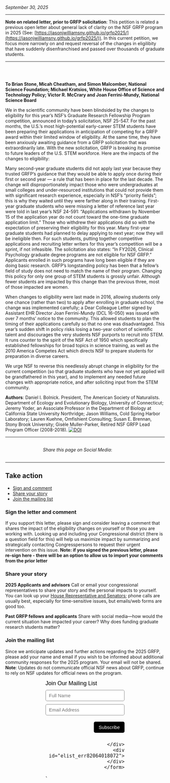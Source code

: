 *September 30, 2025*


----
**Note on related letter, prior to GRFP solicitation**: This petition is related a previous open letter about general lack of clarity on the NSF GRFP program in 2025 (See: [https://jasonjwilliamsny.github.io/grfp2025/](https://jasonjwilliamsny.github.io/grfp2025/)). In this current petition, we focus more narrowly on and request reversal of the changes in eligilibity that have suddenly disenfranchised and passed over thousands of graduate students.

----
<br>
<br>


**To Brian Stone, Micah Cheatham, and Simon Malcomber, National Science Foundation; Michael Kratsios, White House Office of Science and Technology Policy; Victor R. McCrary and Joan Ferrini-Mundy, National Science Board**

We in the scientific community have been blindsided by the changes to eligibility for this year’s NSF’s Graduate Research Fellowship Program competition, announced in today’s solicitation, NSF 25-547. For the past months, the U.S.’s most high-potential early-career STEM students have been preparing their applications in anticipation of competing for a GRFP award within their limited window of eligibility. At the same time, they have been anxiously awaiting guidance from a GRFP solicitation that was extraordinarily late. With the new solicitation, GRFP is breaking its promise to future leaders of the U.S. STEM workforce. Here are the impacts of the changes to eligibility:

Many second-year graduate students did not apply last year because they trusted GRFP’s guidance that they would be able to apply once during their first or second year — a rule that has been in place for the last decade. The change will disproportionately impact those who were undergraduates at small colleges and under-resourced institutions that could not provide them with significant research experience, especially in NSF’s “priority fields”; this is why they waited until they were farther along in their training.
First-year graduate students who were missing a letter of reference last year were told in last year’s NSF 24-591: “Applications withdrawn by November 15 of the application year do not count toward the one-time graduate application limit.” Those who withdrew their applications did so with the expectation of  preserving their eligibility for this year. 
Many first-year graduate students had planned to delay applying to next year; now they will be ineligible then. For such students, putting together competitive applications and recruiting letter writers for this year’s competition will be a sprint, if not infeasible.
The solicitation also states: “In FY2026, Clinical Psychology graduate degree programs are not eligible for NSF GRFP.” Applicants enrolled in such programs have long been eligible if they are doing basic research. GRFP’s longstanding policy has been that a fellow’s field of study does not need to match the name of their program. Changing this policy for only one group of STEM students is grossly unfair. Although fewer students are impacted by this change than the previous three, most of those impacted are women.

When changes to eligibility were last made in 2016, allowing students only one chance (rather than two) to apply after enrolling in graduate school, the change was implemented carefully; a Dear Colleague Letter signed by Assistant EHR Director Joan Ferrini-Mundy (DCL 16-050) was issued with over 7 months’ notice to the community. This allowed students to plan the timing of their applications carefully so that no one was disadvantaged. This year’s sudden shift in policy risks losing a two-year cohort of scientific talent and discourages the very students NSF purports to recruit into STEM. It runs counter to the spirit of the NSF Act of 1950 which specifically established fellowships for broad topics in science training, as well as the 2010 America Competes Act which directs NSF to prepare students for preparation in diverse careers.

We urge NSF to reverse this needlessly abrupt change in eligibility for the current competition (so that graduate students who have not yet applied will be grandfathered in this year), and to implement any needed future changes with appropriate notice, and after soliciting input from the STEM community.

**Authors**: Daniel I. Bolnick. President, The American Society of Naturalists. Department of Ecology and Evolutionary Biology, University of Connecticut; Jeremy Yoder, an Associate Professor in the Department of Biology at California State University Northridge; Jason Williams, Cold Spring Harbor Laboratory; Lauren Kuehne, Omfishient Consulting; Susan E. Brennan, Stony Brook University; Gisèle Muller-Parker, Retired NSF GRFP Lead Program Officer (2008-2018). [![DOI](https://zenodo.org/badge/1064081943.svg)](https://doi.org/10.5281/zenodo.17204140)

----

<style>
  .center-text {
    text-align: center;
  }
</style>

<div class="center-text">
<br>
<em>Share this page on Social Media</em>:

<!-- Load Font Awesome (via CDN) -->
<link
  rel="stylesheet"
  href="https://cdnjs.cloudflare.com/ajax/libs/font-awesome/6.5.2/css/all.min.css"
/>

<!-- Example: Linked Font Awesome icon -->
<a href="https://bsky.app/intent/compose?text=https%3A//jasonjwilliamsny.github.io/grfp2025/" target="_blank" rel="noopener noreferrer">
 <i class="fa-brands fa-bluesky"></i>
</a>&nbsp;&nbsp;&nbsp;

<a href="https://www.facebook.com/sharer/sharer.php?u=https%3A//jasonjwilliamsny.github.io/grfp2025/" target="_blank" rel="noopener noreferrer">
  <i class="fa-brands fa-facebook"></i>
</a>&nbsp;&nbsp;&nbsp;

<a href="https://twitter.com/intent/tweet?text=https%3A//jasonjwilliamsny.github.io/grfp2025/" target="_blank" rel="noopener noreferrer">
  <i class="fa-brands fa-x-twitter"></i>
</a>&nbsp;&nbsp;&nbsp;

<a href="https://www.linkedin.com/shareArticle?mini=true&url=https%3A//jasonjwilliamsny.github.io/grfp2025/" target="_blank" rel="noopener noreferrer">
  <i class="fa-brands fa-linkedin"></i>
</a>

</div>
<br>

----

## Take action

 - [Sign and comment](https://jasonjwilliamsny.github.io/grfp2025/#sign-and-comment)
 - [Share your story](https://jasonjwilliamsny.github.io/grfp2025/#share-your-story)
 - [Join the mailing list](https://jasonjwilliamsny.github.io/grfp2025/#join-the-mailing-list)

### Sign the letter and comment

If you support this letter, please sign and consider leaving a comment that shares the impact of the eligibility changes on yourself or those you are working with. Looking up and including your Congressional district (there is a question field for this) will help us maximize impact by summarizing and strategically contacting Congresspersons to request their urgent intervention on this issue. **Note: if you signed the previous letter, please re-sign here - there will be an option to allow us to import your comments from the prior letter**

<!-- Bravenet Embedded Service Code -->
<script src="https://apps.bravenet.com/go.js?service=guestbook;id=1;usernum=2876504612" type="text/javascript" charset="utf-8"></script>

### Share your story

**2025 Applicants and advisors**
Call or email your congressional representatives to share your story and the personal impacts to yourself. You can look up your [House Representative and Senators](https://www.usa.gov/elected-officials); phone calls are usually best, especially for time-sensitive issues, but emails/web forms are good too.

**Past GRFP fellows and applicants**
Share with social media—how would the current situation have impacted your career? Why does funding graduate research students matter?

### Join the mailing list

Since we anticipate updates and further actions regarding the 2025 GRFP, please add your name and email if you wish to be informed about additional community responses for the 2025 program. Your email will not be shared. **Note**: Updates do not communicate official NSF news about GRFP, continue to rely on NSF updates for official news on the program.


  <!-- Start Bravenet.com Service Code -->
  <script type="text/javascript">
    function validate_elist_82064018072()
    {
      e = document.getElementById('elist_err82064018072');
      e.innerHTML="";
      regexPattern = "^[-!#$%&'*+./0-9=?A-Z^_`a-z{|}]+@[-!#$%&'*+/0-9=?A-Z^_`a-z{|}~.]+?.+[a-zA-Z]{2,4}$";
      if (!document.getElementById('elistaddress82064018072').value.match(regexPattern))
      {
        e.innerHTML += 'Invalid email address';
      }
      if (e.innerHTML != "") return false;
      return true;
    }
  </script>
  <!-- Start Bravenet.com Service Code -->
  <style type="text/css">
    .bravenet-subscribe {
      width:250px;
      font:normal 18px arial;
      margin:auto;
    }
    .bravenet-jointext {
      font:normal 18px arial;
      color:black;
      margin-bottom: 10px;
    }
    .bravenet-input {
      font: normal 15px arial;
      border: 1px solid grey;
      background: white;
      color: black;
      border-radius: 5px;
      padding: 5px 10px;
      height: 35px;
      margin-bottom: 10px;
      width: 100%;
      box-sizing: border-box;
      position: static;
      opacity: 1;
    }
    .bravenet-gobutton {
      font:normal 15px arial;
      border:0;
      background: black;
      color:white;
      border-radius:5px;
      padding:5px 15px;
      height:35px;
      margin-bottom:10px;
      position: static;
      opacity: 1;
    }
    .bravenet-footer {
      text-align:right;
      margin-bottom:10px;
      margin-top: 10px;
    }
    .bravenet-link {
      font: normal 12px arial;
      display:block;
    }
  </style>

  <div class="bravenet-subscribe">
    <form action="https://pub34.bravenet.com/elist/add.php" method="post" onsubmit="return validate_elist_82064018072();">
      <div class="bravenet-jointext">Join Our Mailing List</div>
      <input class="bravenet-input" type="text" id="elistname" name="ename" placeholder="Full Name">
      <input class="bravenet-input" type="text" name="emailaddress" id="elistaddress82064018072" placeholder="Email Address">
      <input type="hidden" name="usernum" value="2876504612">
      <input type="hidden" name="action" value="join">
      <div id="tags"><input type="hidden" name="tags[]" value="1743"></div>
      <div class="bravenet-footer">
        <input class="bravenet-gobutton" type="submit" name="submit" value="Subscribe">

      </div>
      <div id="elist_err82064018072"></div>
    </form>

  </div>
  `
  <!-- End Bravenet.com Service Code -->
